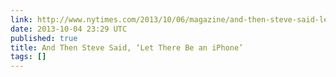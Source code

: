 ```yaml
---
link: http://www.nytimes.com/2013/10/06/magazine/and-then-steve-said-let-there-be-an-iphone.html?pagewanted=all
date: 2013-10-04 23:29 UTC
published: true
title: And Then Steve Said, ‘Let There Be an iPhone’
tags: []
---
```



